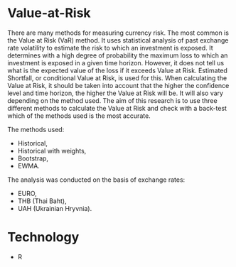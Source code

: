 # Value-at-Risk

There are many methods for measuring currency risk. The most common is the Value at Risk (VaR) method. It uses statistical analysis of past exchange rate volatility to estimate the risk to which an investment is exposed. It determines with a high degree of probability the maximum loss to which an investment is exposed in a given time horizon. However, it does not tell us what is the expected value of the loss if it exceeds Value at Risk. Estimated Shortfall, or conditional Value at Risk, is used for this. When calculating the Value at Risk, it should be taken into account that the higher the confidence level and time horizon, the higher the Value at Risk will be. It will also vary depending on the method used. The aim of this research is to use three different methods to calculate the Value at Risk and check with a back-test which of the methods used is the most accurate.

The methods used:
- Historical,
- Historical with weights,
- Bootstrap,
- EWMA.

The analysis was conducted on the basis of exchange rates:
- EURO,
- THB (Thai Baht),
- UAH (Ukrainian Hryvnia).

# Technology
- R
